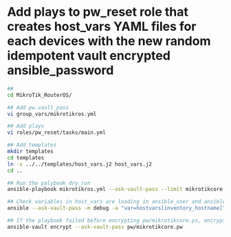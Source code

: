 # Add plays to pw_reset role that creates host_vars YAML files for each devices with the new random idempotent vault encrypted ansible_password 
```sh
##
cd MikroTik_RouterOS/

## Add pw.vault_pass
vi group_vars/mikrotikros.yml

## Add plays
vi roles/pw_reset/tasks/main.yml

## Add templates
mkdir templates
cd templates
ln -s ../../templates/host_vars.j2 host_vars.j2 
cd ..

## Run the palybook dry_run
ansible-playbook mikrotikros.yml --ask-vault-pass --limit mikrotikcore --tags pw_dry_run

## Check variables in host_vars are loading in ansible_user and ansible_password
ansible --ask-vault-pass -m debug -a "var=hostvars[inventory_hostname]" mikrotikcore

## If the playbook failed before encrypting pw/mikrotikcore.ps, encrypt it again
ansible-vault encrypt --ask-vault-pass pw/mikrotikcore.pw 
```

